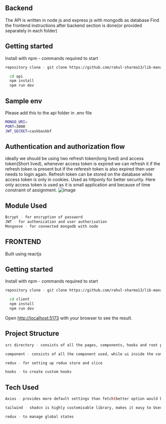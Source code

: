 ## Backend
The API is written in node js and express js with mongodb as database
Find the frontend instructions after backend section is done(or provided separately in each folder)

## Getting started
Install with npm - commands required to start

```bash
repository clone - git clone https://github.com/rahul-sharma13/lib-manage.git
```

```bash
  cd api
  npm install
  npm run dev
```

## Sample env
Please add this to the api folder in .env file

```bash
MONGO_URI=
PORT=3000
JWT_SECRET=caskbaskbf
```

## Authentication and authorization flow
ideally we should be using two refresh token(long lived) and access token(Short lived), whenever access token is expired we can refresh it if the refresh token is present but if the referesh token is also expired then user needs to login again. Refresh token can be stored on the database while access token is only in cookies. Used as httponly for better security. Here only access token is used as it is small application and because of time constraint of assignment.
![image](https://github.com/user-attachments/assets/f958fd84-0fef-47f8-ba25-c154100fe988)

## Module Used

```bash
Bcrypt - for encryption of password
JWT - for authenication and user authorisation
Mongoose - for connected mongodb with node
```

## FRONTEND
Built using reactjs

## Getting started

Install with npm - commands required to start

```bash
repository clone - git clone https://github.com/rahul-sharma13/lib-manage.git
```

```bash
  cd client
  npm install
  npm run dev
```

Open [http://localhost:5173](http://localhost:5173) with your browser to see the result.

## Project Structure

```bash
src directory - consists of all the pages, components, hooks and root page of the project

component - consists of all the component used, while ui inside the component directory is used for common components

redux - for setting up redux store and slice

hooks - to create custom hooks
```

## Tech Used

```bash
Axios - provides more default settings than fetch(better option would be to using it with react-query for client side caching and easy management of states)

tailwind - shadcn is highly customisable library, makes it easy to Used

redux - to manage global states
```